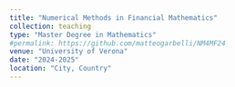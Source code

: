 ```yaml
---
title: "Numerical Methods in Financial Mathematics"
collection: teaching
type: "Master Degree in Mathematics"
#permalink: https://github.com/matteogarbelli/NM4MF24
venue: "University of Verona"
date: "2024-2025"
location: "City, Country"
---
```





